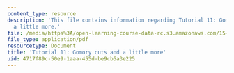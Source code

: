 ```yaml
---
content_type: resource
description: 'This file contains information regarding Tutorial 11: Gomory cuts and
  a little more.'
file: /media/https%3A/open-learning-course-data-rc.s3.amazonaws.com/15-053-optimization-methods-in-management-science-spring-2013/4717f89c50e91aaa455dbe9cb5a3e225_MIT15_053S13_tut11.pdf
file_type: application/pdf
resourcetype: Document
title: 'Tutorial 11: Gomory cuts and a little more'
uid: 4717f89c-50e9-1aaa-455d-be9cb5a3e225
---
```

